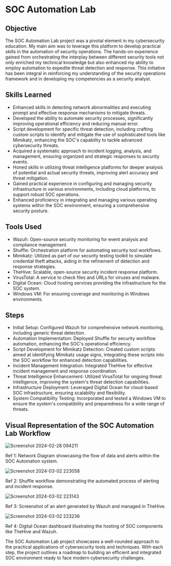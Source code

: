 # SOC Automation Lab

## Objective

The SOC Automation Lab project was a pivotal element in my cybersecurity education. My main aim was to leverage this platform to develop practical skills in the automation of security operations. The hands-on experience gained from orchestrating the interplay between different security tools not only enriched my technical knowledge but also enhanced my ability to employ automation to expedite threat detection and response. This initiative has been integral in reinforcing my understanding of the security operations framework and in developing my competencies as a security analyst.

## Skills Learned

- Enhanced skills in detecting network abnormalities and executing prompt and effective response mechanisms to mitigate threats.
- Developed the ability to automate security processes, significantly improving operational efficiency and reducing manual error.
- Script development for specific threat detection, including crafting custom scripts to identify and mitigate the use of sophisticated tools like Mimikatz, enhancing the SOC's capability to tackle advanced cybersecurity threats.
- Acquired a systematic approach to incident logging, analysis, and management, ensuring organized and strategic responses to security events.
- Honed skills in utilizing threat intelligence platforms for deeper analysis of potential and actual security threats, improving alert accuracy and threat mitigation.
- Gained practical experience in configuring and managing security infrastructure in various environments, including cloud platforms, to support robust SOC operations.
- Enhanced proficiency in integrating and managing various operating systems within the SOC environment, ensuring a comprehensive security posture.

## Tools Used

- Wazuh: Open-source security monitoring for event analysis and compliance management.
- Shuffle: Orchestration platform for automating security tool workflows.
- Mimikatz: Utilized as part of our security testing toolkit to simulate credential theft attacks, aiding in the refinement of  detection and response strategies.
- TheHive: Scalable, open-source security incident response platform.
- VirusTotal: A service to check files and URLs for viruses and malware.
- Digital Ocean: Cloud hosting services providing the infrastructure for the SOC system.
- Windows VM: For ensuring coverage and monitoring in Windows environments.


## Steps

- Initial Setup: Configured Wazuh for comprehensive network monitoring, including generic threat detection.
- Automation Implementation: Deployed Shuffle for security workflow automation, enhancing the SOC's operational efficiency.
- Script Development for Mimikatz Detection: Created custom scripts aimed at identifying Mimikatz usage signs, integrating these scripts into the SOC workflow for enhanced detection capabilities.
- Incident Management Integration: Integrated TheHive for effective incident management and response coordination.
- Threat Intelligence Enhancement: Utilized VirusTotal for ongoing threat intelligence, improving the system's threat detection capabilities.
- Infrastructure Deployment: Leveraged Digital Ocean for cloud-based SOC infrastructure, ensuring scalability and flexibility.
- System Compatibility Testing: Incorporated and tested a Windows VM to ensure the system's compatibility and preparedness for a wide range of threats.


## Visual Representation of the SOC Automation Lab Workflow

![Screenshot 2024-02-28 094211](https://github.com/Falola-Uthman/SOC-Automation-Lab/assets/50869547/20363da1-f868-45ca-bdb7-59107511760e)

Ref 1: Network Diagram showcasing the flow of data and alerts within the SOC Automation system.

![Screenshot 2024-03-02 223058](https://github.com/Falola-Uthman/SOC-Automation-Lab/assets/50869547/ee06be00-98a6-4b3c-a571-6e8b13a96ead)

Ref 2: Shuffle workflow demonstrating the automated process of alerting and incident response.

![Screenshot 2024-03-02 223143](https://github.com/Falola-Uthman/SOC-Automation-Lab/assets/50869547/80458d60-402e-4eae-9a16-4fff83488664)

Ref 3: Screenshot of an alert generated by Wazuh and managed in TheHive.

![Screenshot 2024-03-02 223236](https://github.com/Falola-Uthman/SOC-Automation-Lab/assets/50869547/18806e09-2cbf-4c1d-b181-c10be59b2391)

Ref 4: Digital Ocean dashboard illustrating the hosting of SOC components like TheHive and Wazuh.

The SOC Automation Lab project showcases a well-rounded approach to the practical applications of cybersecurity tools and techniques. With each step, the project outlines a roadmap to building an efficient and integrated SOC environment ready to face modern cybersecurity challenges.
